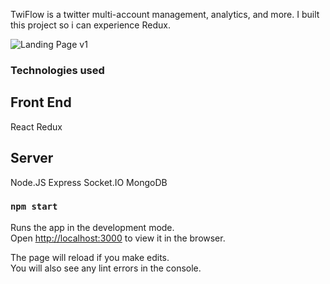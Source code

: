 TwiFlow is a twitter multi-account management, analytics, and more.
I built this project so i can experience Redux.

![Landing Page v1](https://i.ibb.co/VWZDkNp/dashboard.png)

### Technologies used

## Front End
React
Redux

## Server
Node.JS
Express
Socket.IO
MongoDB

### `npm start`

Runs the app in the development mode.<br />
Open [http://localhost:3000](http://localhost:3000) to view it in the browser.

The page will reload if you make edits.<br />
You will also see any lint errors in the console.
